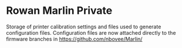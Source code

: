 # Rowan Marlin Private

Storage of printer calibration settings and files used to generate configuration files. Configuration files are now attached directly to the firmware branches in https://github.com/nbovee/Marlin/
